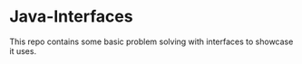 # Java-Interfaces
This repo contains some basic problem solving with interfaces to showcase it uses.
